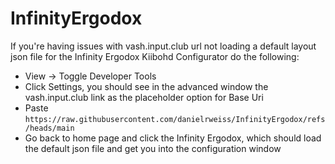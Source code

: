 # InfinityErgodox

If you're having issues with vash.input.club url not loading a default layout json file for the Infinity Ergodox Kiibohd Configurator do the following:

* View -> Toggle Developer Tools
* Click Settings, you should see in the advanced window the vash.input.club link as the placeholder option for Base Uri
* Paste `https://raw.githubusercontent.com/danielrweiss/InfinityErgodox/refs/heads/main`
* Go back to home page and click the Infinity Ergodox, which should load the default json file and get you into the configuration window
